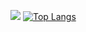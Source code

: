 ![](https://github-profile-summary-cards.vercel.app/api/cards/profile-details?username=ms16183&theme=github)
[![Top Langs](https://github-readme-stats.vercel.app/api/top-langs/?username=anuraghazra&layout=compact)](https://github.com/anuraghazra/github-readme-stats)
